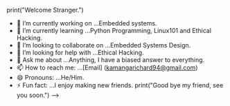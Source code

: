 print("Welcome Stranger.")
- 🔭 I’m currently working on ...Embedded systems.
- 🌱 I’m currently learning ...Python Programming, Linux101 and Ethical Hacking.
- 👯 I’m looking to collaborate on ...Embedded Systems Design.
- 🤔 I’m looking for help with ...Ethical Hacking.
- 💬 Ask me about ...Anything, I have a biased answer to everything.
- 📫 How to reach me: ...[Email] (kamangarichard94@gmail.com)
- 😄 Pronouns: ...He/Him.
- ⚡ Fun fact: ...I enjoy making new friends.
print("Good bye my friend, see you soon.")
-->
